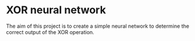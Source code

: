 # XOR neural network
The aim of this project is to create a simple neural network to determine the correct output of the XOR operation.
